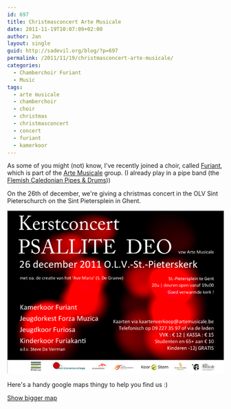 ```yaml
---
id: 697
title: Christmasconcert Arte Musicale
date: 2011-11-19T10:07:09+02:00
author: Jan
layout: single
guid: http://sadevil.org/blog/?p=697
permalink: /2011/11/19/christmasconcert-arte-musicale/
categories:
  - Chamberchoir Furiant
  - Music
tags:
  - arte musicale
  - chamberchoir
  - choir
  - christmas
  - christmasconcert
  - concert
  - furiant
  - kamerkoor
---
```

As some of you might (not) know, I've recently joined a choir, called [Furiant](http://www.furiant.be/), which is part of the [Arte Musicale](http://www.artemusicale.be) group. (I already play in a pipe band (the [Flemish Caledonian Pipes & Drums](http://www.fcpd.be)))

On the 26th of december, we're giving a christmas concert in the OLV Sint Pieterschurch on the Sint Pietersplein in Ghent.

![Christmas Concert Arte Musicale 2011](/assets/images/2012/03/Affiche-AM-Kerstconcert-1.jpg "Christmas Concert Arte Musicale 2011")

Here's a handy google maps thingy to help you find us :)  

[Show bigger map](http://maps.google.be/maps?f=q&source=embed&hl=nl&geocode=&q=sint+pietersplein,+gent&aq=&sll=50.805935,4.432983&sspn=3.770002,9.876709&vpsrc=6&ie=UTF8&hq=&hnear=Sint-Pietersplein,+9000+Gent,+Oost-Vlaanderen,+Vlaams+Gewest&t=m&ll=51.045306,3.727326&spn=0.009443,0.018239&z=15&iwloc=A)